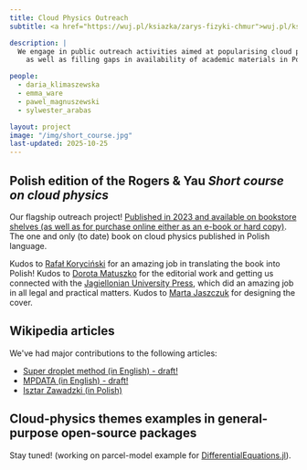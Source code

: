 ```yaml
---
title: Cloud Physics Outreach
subtitle: <a href="https://wuj.pl/ksiazka/zarys-fizyki-chmur">wuj.pl/ksiazka/zarys-fizyki-chmur</a>

description: |
  We engage in public outreach activities aimed at popularising cloud physics,
    as well as filling gaps in availability of academic materials in Polish language.

people:
  - daria_klimaszewska
  - emma_ware
  - pawel_magnuszewski
  - sylwester_arabas

layout: project
image: "/img/short_course.jpg"
last-updated: 2025-10-25
---
```


## Polish edition of the Rogers & Yau <em>Short course on cloud physics</em>

Our flagship outreach project! 
<a href="https://wuj.pl/ksiazka/zarys-fizyki-chmur">Published in 2023 and available on bookstore shelves (as well as for purchase online 
  either as an e-book or hard copy)</a>.
The one and only (to date) book on cloud physics published in Polish language. 

Kudos to <a href="https://www.linkedin.com/in/rafal-korycinski-15116027/">Rafał Koryciński</a>
  for an amazing job in translating the book into Polish!
Kudos to <a href="https://matuszko.wordpress.com/">Dorota Matuszko</a> 
  for the editorial work and getting us connected with the <a href="https://wuj.pl/">Jagiellonian University Press</a>,
  which did an amazing job in all legal and practical matters.
Kudos to <a href="https://www.linkedin.com/in/marta-jaszczuk-8594b0178/">Marta Jaszczuk</a> for designing the cover.

## Wikipedia articles

We've had major contributions to the following articles:
- <a href="https://en.wikipedia.org/wiki/Draft:Super_droplet_method">Super droplet method (in English) - draft!</a>
- <a href="https://en.wikipedia.org/wiki/Draft:MPDATA">MPDATA (in English) - draft!</a>
- <a href="https://pl.wikipedia.org/wiki/Isztar_Zawadzki">Isztar Zawadzki (in Polish)</a>

## Cloud-physics themes examples in general-purpose open-source packages

Stay tuned! (working on parcel-model example for <a href="https://docs.sciml.ai/">DifferentialEquations.jl</a>).
